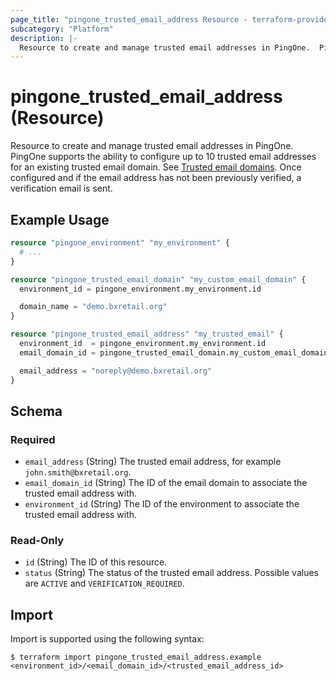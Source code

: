 ```yaml
---
page_title: "pingone_trusted_email_address Resource - terraform-provider-pingone"
subcategory: "Platform"
description: |-
  Resource to create and manage trusted email addresses in PingOne.  PingOne supports the ability to configure up to 10 trusted email addresses for an existing trusted email domain. See Trusted email domains https://apidocs.pingidentity.com/pingone/platform/v1/api/#trusted-email-domains.  Once configured and if the email address has not been previously verified, a verification email is sent.
---
```


# pingone_trusted_email_address (Resource)

Resource to create and manage trusted email addresses in PingOne.  PingOne supports the ability to configure up to 10 trusted email addresses for an existing trusted email domain. See [Trusted email domains](https://apidocs.pingidentity.com/pingone/platform/v1/api/#trusted-email-domains).  Once configured and if the email address has not been previously verified, a verification email is sent.

## Example Usage

```terraform
resource "pingone_environment" "my_environment" {
  # ...
}

resource "pingone_trusted_email_domain" "my_custom_email_domain" {
  environment_id = pingone_environment.my_environment.id

  domain_name = "demo.bxretail.org"
}

resource "pingone_trusted_email_address" "my_trusted_email" {
  environment_id  = pingone_environment.my_environment.id
  email_domain_id = pingone_trusted_email_domain.my_custom_email_domain.id

  email_address = "noreply@demo.bxretail.org"
}
```

<!-- schema generated by tfplugindocs -->
## Schema

### Required

- `email_address` (String) The trusted email address, for example `john.smith@bxretail.org`.
- `email_domain_id` (String) The ID of the email domain to associate the trusted email address with.
- `environment_id` (String) The ID of the environment to associate the trusted email address with.

### Read-Only

- `id` (String) The ID of this resource.
- `status` (String) The status of the trusted email address.  Possible values are `ACTIVE` and `VERIFICATION_REQUIRED`.

## Import

Import is supported using the following syntax:

```shell
$ terraform import pingone_trusted_email_address.example <environment_id>/<email_domain_id>/<trusted_email_address_id>
```
